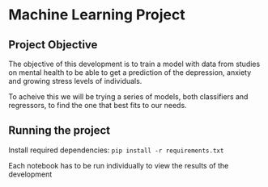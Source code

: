 # Machine Learning Project

## Project Objective

The objective of this development is to train a model with data from studies on mental health to be able to get a prediction of the depression, anxiety and growing stress levels of individuals.

To acheive this we will be trying a series of models, both classifiers and regressors, to find the one that best fits to our needs.

## Running the project
Install required dependencies: ```pip install -r requirements.txt```

Each notebook has to be run individually to view the results of the development